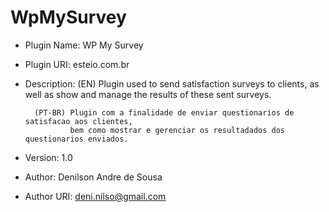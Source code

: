 # WpMySurvey

* Plugin Name: WP My Survey
* Plugin URI: esteio.com.br
* Description: 
		(EN)	Plugin used to send satisfaction surveys to clients, 
				as well as show and manage the results of these sent surveys. 		
 		
		(PT-BR)	Plugin com a finalidade de enviar questionarios de satisfacao aos clientes,
 				bem como mostrar e gerenciar os resultadados dos questionarios enviados.
* Version: 1.0
* Author: Denilson Andre de Sousa
* Author URI: deni.nilso@gmail.com
